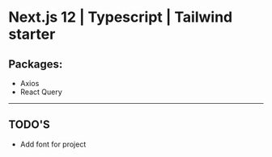 # Next.js **12** | Typescript | Tailwind starter

## Packages:

- Axios
- React Query

---

## **TODO'S**

- Add font for project
